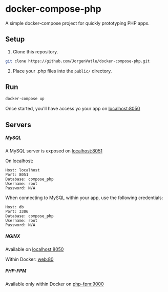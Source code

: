 # docker-compose-php
A simple docker-compose project for quickly prototyping PHP apps.

## Setup
1. Clone this repository.
```sh
git clone https://github.com/JorgenVatle/docker-compose-php.git
```

2. Place your .php files into the `public/` directory.

## Run
```sh
docker-compose up
```

Once started, you'll have access yo your app on [localhost:8050](http://localhost:8050)

## Servers

##### MySQL
A MySQL server is exposed on [localhost:8051](mysql://localhost:8051)

On localhost:
```text
Host: localhost
Port: 8051
Database: compose_php
Username: root
Password: N/A
```

When connecting to MySQL within your app, use the following credentials:
```text
Host: db
Port: 3306
Database: compose_php
Username: root
Password: N/A
```

##### NGINX
Available on [localhost:8050](http://localhost:8050)

Within Docker: [web:80](http://web:80)

##### PHP-FPM
Available only within Docker on [php-fpm:9000](#)